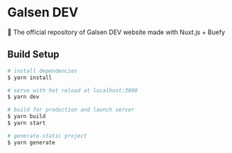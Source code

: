 # Galsen DEV

🚀 The official repository of Galsen DEV website made with Nuxt.js + Buefy

## Build Setup

```bash
# install dependencies
$ yarn install

# serve with hot reload at localhost:3000
$ yarn dev

# build for production and launch server
$ yarn build
$ yarn start

# generate static project
$ yarn generate
